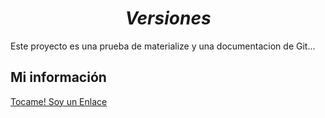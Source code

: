 # <h1 align="center">*Versiones*</h1>
Este proyecto es una prueba de materialize y una documentacion de Git...
## Mi información
[Tocame! Soy un Enlace](https://github.com/KarenVicente/Versiones/edit/master/README.md)
